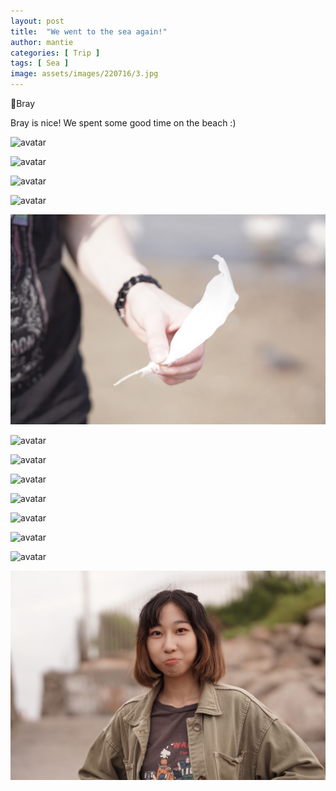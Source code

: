 ```yaml
---
layout: post
title:  "We went to the sea again!"
author: mantie
categories: [ Trip ]
tags: [ Sea ]
image: assets/images/220716/3.jpg
---
```




📍Bray



Bray is nice! We spent some good time on the beach :) 



![avatar](../assets/images/220716/1.jpg)

![avatar](../assets/images/220716/2.jpg)

![avatar](../assets/images/220716/3.jpg)

![avatar](../assets/images/220716/4.jpg)

![avatar](../assets/images/220716/5.jpg)

![avatar](../assets/images/220716/6.jpg)

![avatar](../assets/images/220716/7.jpg)

![avatar](../assets/images/220716/8.jpg)

![avatar](../assets/images/220716/9.jpg)

![avatar](../assets/images/220716/10.jpg)

![avatar](../assets/images/220716/11.jpg)

![avatar](../assets/images/220716/12.jpg)

![avatar](../assets/images/220716/13.jpg)




